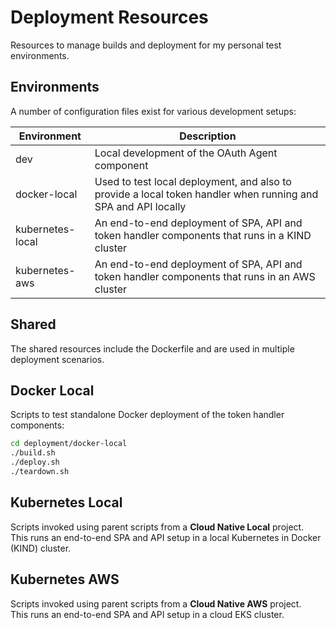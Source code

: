 # Deployment Resources

Resources to manage builds and deployment for my personal test environments.

## Environments

A number of configuration files exist for various development setups:

| Environment | Description |
| ----------- | ----------- |
| dev | Local development of the OAuth Agent component |
| docker-local | Used to test local deployment, and also to provide a local token handler when running and SPA and API locally |
| kubernetes-local | An end-to-end deployment of SPA, API and token handler components that runs in a KIND cluster |
| kubernetes-aws | An end-to-end deployment of SPA, API and token handler components that runs in an AWS cluster |

## Shared

The shared resources include the Dockerfile and are used in multiple deployment scenarios.

## Docker Local

Scripts to test standalone Docker deployment of the token handler components:

```bash
cd deployment/docker-local
./build.sh
./deploy.sh
./teardown.sh
```

## Kubernetes Local

Scripts invoked using parent scripts from a **Cloud Native Local** project.\
This runs an end-to-end SPA and API setup in a local Kubernetes in Docker (KIND) cluster.

## Kubernetes AWS

Scripts invoked using parent scripts from a **Cloud Native AWS** project.\
This runs an end-to-end SPA and API setup in a cloud EKS cluster.
